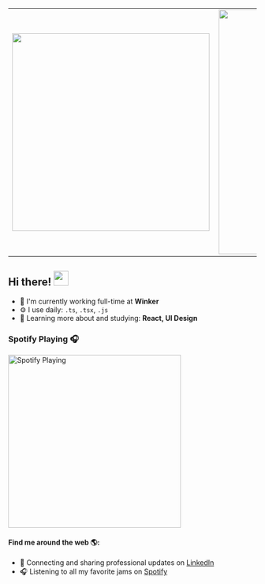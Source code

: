 <center>
  <table>
    <tr>
        <td><img width="400px" align="left" src="https://github-readme-stats.kidoncio.vercel.app/api/top-langs/?username=Kidoncio&layout=compact&theme=radical" /></td>
        <td><img width="495px" align="left" src="https://github-readme-stats.kidoncio.vercel.app/api?username=Kidoncio&hide=prs&show_icons=true&theme=radical" /></td>
    </tr>   
  </table>
</center>

## Hi there! <img src="https://raw.githubusercontent.com/iampavangandhi/iampavangandhi/master/gifs/Hi.gif" width="30px"></h2>

- 🏢 I'm currently working full-time at **Winker**
- ⚙️ I use daily: `.ts`, `.tsx`, `.js`
- 🌱 Learning more about and studying: **React, UI Design**

### Spotify Playing 🎧
[<img src="spotify-now-playing.kidoncio.vercel.app/api/spotify-playing" alt="Spotify Playing" width="350" />](https://open.spotify.com/user/swyqyimdc12jajde4vpwd2x1b)

#### Find me around the web 🌎:
- 💼 Connecting and sharing professional updates on <a href="https://www.linkedin.com/in/kidoncio/">LinkedIn</a>
- 🎧 Listening to all my favorite jams on <a href="https://open.spotify.com/user/12170257891">Spotify</a>

